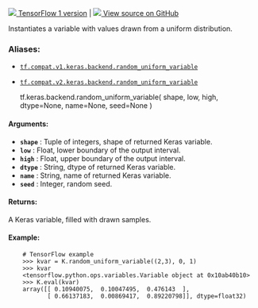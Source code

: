 [ ![](https://tensorflow.google.cn/images/tf_logo_32px.png) TensorFlow 1
version](/versions/r1.15/api_docs/python/tf/keras/backend/random_uniform_variable)
|  [ ![](https://tensorflow.google.cn/images/GitHub-Mark-32px.png) View source
on GitHub
](https://github.com/tensorflow/tensorflow/blob/r2.0/tensorflow/python/keras/backend.py#L1444-L1478)  
  
  
Instantiates a variable with values drawn from a uniform distribution.

### Aliases:

  * [`tf.compat.v1.keras.backend.random_uniform_variable`](/api_docs/python/tf/keras/backend/random_uniform_variable)
  * [`tf.compat.v2.keras.backend.random_uniform_variable`](/api_docs/python/tf/keras/backend/random_uniform_variable)

    
    
    tf.keras.backend.random_uniform_variable(
        shape,
        low,
        high,
        dtype=None,
        name=None,
        seed=None
    )
    

#### Arguments:

  * **`shape`** : Tuple of integers, shape of returned Keras variable.
  * **`low`** : Float, lower boundary of the output interval.
  * **`high`** : Float, upper boundary of the output interval.
  * **`dtype`** : String, dtype of returned Keras variable.
  * **`name`** : String, name of returned Keras variable.
  * **`seed`** : Integer, random seed.

#### Returns:

A Keras variable, filled with drawn samples.

#### Example:

    
    
        # TensorFlow example
        >>> kvar = K.random_uniform_variable((2,3), 0, 1)
        >>> kvar
        <tensorflow.python.ops.variables.Variable object at 0x10ab40b10>
        >>> K.eval(kvar)
        array([[ 0.10940075,  0.10047495,  0.476143  ],
               [ 0.66137183,  0.00869417,  0.89220798]], dtype=float32)
    

